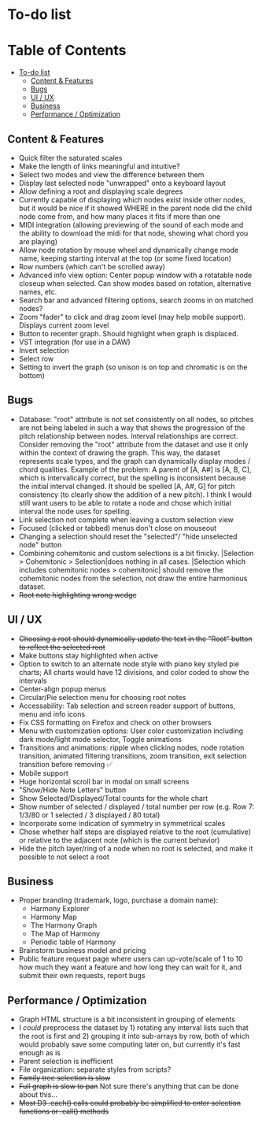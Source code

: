 # To-do list

Table of Contents
=================

* [To-do list](#to-do-list)
   * [Content &amp; Features](#content--features)
   * [Bugs](#bugs)
   * [UI / UX](#ui--ux)
   * [Business](#business)
   * [Performance / Optimization](#performance--optimization)

## Content & Features
* Quick filter the saturated scales
* Make the length of links meaningful and intuitive?
* Select two modes and view the difference between them
* Display last selected node "unwrapped" onto a keyboard layout
* Allow defining a root and displaying scale degrees
* Currently capable of displaying which nodes exist inside other nodes, but it would be nice if it showed WHERE in the parent node did the child node come from, and how many places it fits if more than one
* MIDI integration (allowing previewing of the sound of each mode and the ability to download the midi for that node, showing what chord you are playing)
* Allow node rotation by mouse wheel and dynamically change mode name, keeping starting interval at the top (or some fixed location)
* Row numbers (which can't be scrolled away)
* Advanced info view option: Center popup window with a rotatable node closeup when selected. Can show modes based on rotation, alternative names, etc.
* Search bar and advanced filtering options, search zooms in on matched nodes?
* Zoom "fader" to click and drag zoom level (may help mobile support). Displays current zoom level
* Button to recenter graph. Should highlight when graph is displaced.
* VST integration (for use in a DAW)
* Invert selection
* Select row
* Setting to invert the graph (so unison is on top and chromatic is on the bottom)

## Bugs
* Database: "root" attribute is not set consistently on all nodes, so pitches are not being labeled in such a way that shows the progression of the pitch relationship between nodes. Interval relationships are correct. Consider removing the "root" attribute from the dataset and use it only within the context of drawing the graph. This way, the dataset represents scale types, and the graph can dynamically display modes / chord qualities. Example of the problem: A parent of [A, A#] is [A, B, C], which is intervalically correct, but the spelling is inconsistent because the initial interval changed. It should be spelled [A, A#, G] for pitch consistency (to clearly show the addition of a new pitch). I think I would still want users to be able to rotate a node and chose which initial interval the node uses for spelling.
* Link selection not complete when leaving a custom selection view
* Focused (clicked or tabbed) menus don't close on mouseout
* Changing a selection should reset the "selected"/ "hide unselected node" button
* Combining cohemitonic and custom selections is a bit finicky. |Selection > Cohemitonic > Selection|does nothing in all cases. |Selection which includes cohemitonic nodes > cohemitonic| should remove the cohemitonic nodes from the selection, not draw the entire harmonious dataset.
* ~~Root note highlighting wrong wedge~~

## UI / UX
* ~~Choosing a root should dynamically update the text in the "Root" button to reflect the selected root~~
* Make buttons stay highlighted when active
* Option to switch to an alternate node style with piano key styled pie charts; All charts would have 12 divisions, and color coded to show the intervals
* Center-align popup menus
* Circular/Pie selection menu for choosing root notes
* Accessability: Tab selection and screen reader support of buttons, menu and info icons
* Fix CSS formatting on Firefox and check on other browsers
* Menu with customization options: User color customization including dark mode/light mode selector, Toggle animations
* Transitions and animations: ripple when clicking nodes, node rotation transition, animated filtering transitions, zoom transition, exit selection transition before removing ✅
* Mobile support
* Huge horizontal scroll bar in modal on small screens
* "Show/Hide Note Letters" button
* Show Selected/Displayed/Total counts for the whole chart
* Show number of selected / displayed / total number per row (e.g. Row 7: 1/3/80 or 1 selected / 3 displayed / 80 total)
* Incorporate some indication of symmetry in symmetrical scales
* Chose whether half steps are displayed relative to the root (cumulative) or relative to the adjacent note (which is the current behavior)
* Hide the pitch layer/ring of a node when no root is selected, and make it possible to not select a root

## Business
* Proper branding (trademark, logo, purchase a domain name):
  * Harmony Explorer
  * Harmony Map
  * The Harmony Graph
  * The Map of Harmony
  * Periodic table of Harmony
* Brainstorm business model and pricing
* Public feature request page where users can up-vote/scale of 1 to 10 how much they want a feature and how long they can wait for it, and submit their own requests, report bugs

## Performance / Optimization
* Graph HTML structure is a bit inconsistent in grouping of elements
* I *could* preprocess the dataset by 1) rotating any interval lists such that the root is first and 2) grouping it into sub-arrays by row, both of which would probably save some computing later on, but currently it's fast enough as is
* Parent selection is inefficient
* File organization: separate styles from scripts?
* ~~Family tree selection is slow~~
* ~~Full graph is slow to pan~~ Not sure there's anything that can be done about this...
* ~~Most D3 .each() calls could probably be simplified to enter selection functions or .call() methods~~
